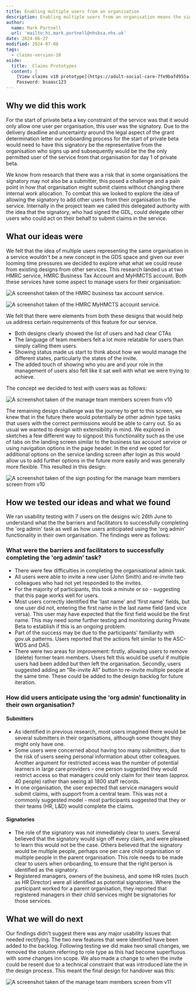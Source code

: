 ```yaml
---
title: Enabling multiple users from an organisation
description: Enabling multiple users from an organisation means the signatory doesn't have to be the only submitter.  
author:
  name: Mark Portnell
  url: 'mailto:hi.mark.portnell@nhsbsa.nhs.uk'
date: 2024-06-27
modified: 2024-07-08
tags:
  - claims-version-10
aside:
  title:  Claims Prototypes
  content: |
    [View claims v10 prototype](https://adult-social-care-7fe9bafd955a.herokuapp.com/claims/prototypes/design/v10/) 
    Password: bsaasc123
---
```




## Why we did this work

For the start of private beta a key constraint of the service was that it would only allow one user per organisation, this user was the signatory. Due to the delivery deadline and uncertainty around the legal aspect of the grant determination letter our onboarding process for the start of private beta would need to have this signatory be the representative from the organisation who signs up and subsequently would be the the only permitted user of the service from that organisation for day 1 of private beta. 

We know from research that there was a risk that in some organisations the signatory may not also be a submitter, this posed a challenge and a pain point in how that organisation might submit claims without changing there internal work allocation. To combat this we looked to explore the idea of allowing the signatory to add other users from their organisation to the service. Internally in the project team we called this delegated authority with the idea that the signatory, who had signed the GDL, could delegate other users who could act on their behalf to submit claims in the service. 

## What our ideas were
We felt that the idea of multiple users representing the same organisation in a service wouldn't be a new concept in the GDS space and given our ever looming time pressures we decided to explore what what we could reuse from existing designs from other services. This research landed us at two HMRC service, HMRC Business Tax Account and MyHMCTS account. Both these services have some aspect to manage users for their organisation:

![A screenshot taken of the HMRC business tax account service.](business-tax-account.jpg "HMRC Business tax account")

![A screenshot taken of the HMRC MyHMCTS account service.](my-HMCTS-account.jpg "HMRC MyHMCTS account")

We felt that there were elements from both these designs that would help us address certain requirements of this feature for our service. 
- Both designs clearly showed the list of users and had clear CTAs
- The language of team members felt a lot more relatable for users than simply calling them users. 
- Showing status made us start to think about how we would manage the different states, particularly the states of the invite. 
- The added touch of showing who you are and your role in the management of users also felt like it sat well with what we were trying to achieve. 

The concept we decided to test with users was as follows:

![A screenshot taken of the manage team members screen from v10](v10-org-admin.png "v10 of the manage team members screen")

The remaining design challenge was the journey to get to this screen, we knew that in the future there would potentially be other admin type tasks that users with the correct permissions would be able to carry out. So as usual we wanted to design with extensibility in mind. We explored in sketches a few different way to signpost this functionality such as the use of tabs on the landing screen similar to the business tax account service or using navigation options in the page header. In the end we opted for additional options on the service landing screen after login as this would allow us to add further options in the future more easily and was generally more flexible. This resulted in this design:

![A screenshot taken of the sign posting for the manage team members screen from v10](org-admin-signposting.png "v10 showing the signposting screen")


## How we tested our ideas and what we found
We ran usability testing with 7 users on the designs w/c 26th June to understand what the the barriers and facilitators to successfully completing the 'org admin' task as well as how users anticipated using the 'org admin' functionality in their own organisation. The findings were as follows:

### What were the barriers and facilitators to successfully completing the 'org admin' task?
- There were few difficulties in completing the organisational admin task.
- All users were able to invite a new user (John Smith) and re-invite two colleagues who had not yet responded to the invites.
- For the majority of participants, this took a minute or so - suggesting that this page works well for users.
- Most users correctly identified the 'last name' and 'first name' fields, but one user did not, entering the first name in the last name field (and vice versa). This user may have expected that the first field would be the first name. This may need some further testing and monitoring during Private Beta to establish if this is an ongoing problem.
- Part of the success may be due to the participants' familiarity with gov.uk patterns. Users reported that the actions felt similar to the ASC-WDS and DAS.
- There were two areas for improvement: firstly, allowing users to remove (delete) former team members. Users felt this would be useful if multiple users had been added but then left the organisation. Secondly, users suggested adding an "Re-invite All" button to re-invite multiple people at the same time. These could be added to the design backlog for future iteration.

### How did users anticipate using the 'org admin' functionality in their own organisation?

#### Submitters
- As identified in previous research, most users imagined there would be several submitters in their organisations, although some thought they might only have one.
- Some users were concerned about having too many submitters, due to the risk of users seeing personal information about other colleagues. Another argument for restricted access was the number of potential learners in large care providers - one person suggested they would restrict access so that managers could only claim for their team (approx. 40 people) rather than seeing all 1800 staff records.
- In one organisation, the user expected that service managers would submit claims, with support from a central team. This was not a commonly suggested model - most participants suggested that they or their teams (HR, L&D) would complete the claims.

#### Signatories
- The role of the signatory was not immediately clear to users. Several believed that the signatory would sign off every claim, and were pleased to learn this would not be the case. Others believed that the signatory would be multiple people, perhaps one per care child organisation or multiple people in the parent organisation. This role needs to be made clear to users when onboarding, to ensure that the right person is identified as the signatory.
- Registered managers, owners of the business, and some HR roles (such as HR Director) were all identified as potential signatories. Where the participant worked for a parent organisation, they reported that registered managers in their child services might be signatories for those services.

## What we will do next
Our findings didn't suggest there was any major usability issues that needed rectifying. The two new features that were identified have been added to the backlog. Following testing we did make two small changes, we removed the column referring to role type as this had become superfluous with some changes inn scope. We also made a change to when the invite could be resent due to a technical constraint that was introduced late the in the design process. This meant the final design for handover was this:

![A screenshot taken of the manage team members screen from v11](v11-org-admin.png "v11 of the manage team members screen")



